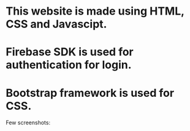 # This website is made using HTML, CSS and Javascipt.
# Firebase SDK is used for authentication for login.
# Bootstrap framework is used for CSS.
Few screenshots: 
